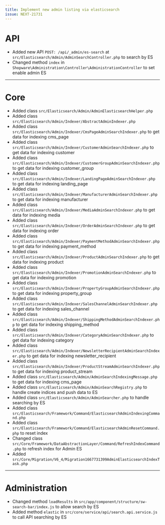 ```yaml
---
title: Implement new admin listing via elasticsearch
issue: NEXT-21731
---
```

# API
* Added new API `POST: /api/_admin/es-search` at `src/Elasticsearch/Admin/AdminSearchController.php` to search by ES
* Changed method `index` in `Shopware\Administration\Controller\AdministrationController` to set enable admin ES
___
# Core
* Added class `src/Elasticsearch/Admin/AdminElasticsearchHelper.php`
* Added class `src/Elasticsearch/Admin/Indexer/AbstractAdminIndexer.php`
* Added class `src/Elasticsearch/Admin/Indexer/CmsPageAdminSearchIndexer.php` to get data for indexing cms_page
* Added class `src/Elasticsearch/Admin/Indexer/CustomerAdminSearchIndexer.php` to get data for indexing customer
* Added class `src/Elasticsearch/Admin/Indexer/CustomerGroupAdminSearchIndexer.php` to get data for indexing customer_group
* Added class `src/Elasticsearch/Admin/Indexer/LandingPageAdminSearchIndexer.php` to get data for indexing landing_page
* Added class `src/Elasticsearch/Admin/Indexer/ManufacturerAdminSearchIndexer.php` to get data for indexing manufacturer
* Added class `src/Elasticsearch/Admin/Indexer/MediaAdminSearchIndexer.php` to get data for indexing media
* Added class `src/Elasticsearch/Admin/Indexer/OrderAdminSearchIndexer.php` to get data for indexing order
* Added class `src/Elasticsearch/Admin/Indexer/PaymentMethodAdminSearchIndexer.php` to get data for indexing payment_method
* Added class `src/Elasticsearch/Admin/Indexer/ProductAdminSearchIndexer.php` to get data for indexing product
* Added class `src/Elasticsearch/Admin/Indexer/PromotionAdminSearchIndexer.php` to get data for indexing promotion
* Added class `src/Elasticsearch/Admin/Indexer/PropertyGroupAdminSearchIndexer.php` to get data for indexing property_group
* Added class `src/Elasticsearch/Admin/Indexer/SalesChannelAdminSearchIndexer.php` to get data for indexing sales_channel
* Added class `src/Elasticsearch/Admin/Indexer/ShippingMethodAdminSearchIndexer.php` to get data for indexing shipping_method
* Added class `src/Elasticsearch/Admin/Indexer/CategoryAdminSearchIndexer.php` to get data for indexing category
* Added class `src/Elasticsearch/Admin/Indexer/NewsletterRecipientAdminSearchIndexer.php` to get data for indexing newsletter_recipient
* Added class `src/Elasticsearch/Admin/Indexer/ProductStreamAdminSearchIndexer.php` to get data for indexing product_stream
* Added class `src/Elasticsearch/Admin/AdminSearchIndexingMessage.php` to get data for indexing cms_page
* Added class `src/Elasticsearch/Admin/AdminSearchRegistry.php` to handle create indices and push data to ES
* Added class `src/Elasticsearch/Admin/AdminSearcher.php` to handle searching by ES
* Added class `src/Elasticsearch/Framework/Command/ElasticsearchAdminIndexingCommand.php`
* Added class `src/Elasticsearch/Framework/Command/ElasticsearchAdminResetCommand.php` to reset index
* Changed class `src/Core/Framework/DataAbstractionLayer/Command/RefreshIndexCommand.php` to refresh index for Admin ES
* Added `src/Core/Migration/V6_4/Migration1667731399AdminElasticsearchIndexTask.php`
___
# Administration
* Changed method `loadResults` in `src/app/component/structure/sw-search-bar/index.js` to allow search by ES
* Added method `elastic` in `src/core/service/api/search.api.service.js` to call API searching by ES
